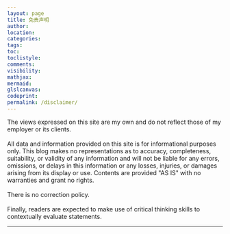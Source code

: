 ```yaml
---
layout: page
title: 免责声明
author:
location:
categories:
tags:
toc:
toclistyle:
comments:
visibility:
mathjax:
mermaid:
glslcanvas:
codeprint:
permalink: /disclaimer/
---
```


The views expressed on this site are my own and do not reflect those of my employer or its clients.<br/><br/>
All data and information provided on this site is for informational purposes only. This blog makes no representations as to accuracy, completeness, suitability, or validity of any information and will not be liable for any errors, omissions, or delays in this information or any losses, injuries, or damages arising from its display or use. Contents are provided "AS IS" with no warranties and grant no rights.<br/><br/>
There is no correction policy.<br/><br/>
Finally, readers are expected to make use of critical thinking skills to contextually evaluate statements.

<hr class='reviewline'/>
<p class='reviewtip'><script type='text/javascript' src='{% include relrefx.html url="/assets/reviewjs/disclaimer.md.js" %}'></script></p>
